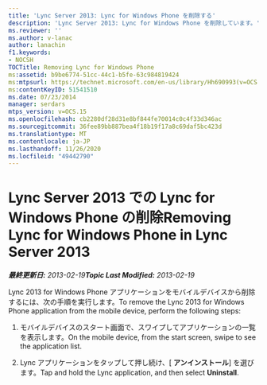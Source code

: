 ```yaml
---
title: 'Lync Server 2013: Lync for Windows Phone を削除する'
description: 'Lync Server 2013: Lync for Windows Phone を削除しています。'
ms.reviewer: ''
ms.author: v-lanac
author: lanachin
f1.keywords:
- NOCSH
TOCTitle: Removing Lync for Windows Phone
ms:assetid: b9be6774-51cc-44c1-b5fe-63c984819424
ms:mtpsurl: https://technet.microsoft.com/en-us/library/Hh690993(v=OCS.15)
ms:contentKeyID: 51541510
ms.date: 07/23/2014
manager: serdars
mtps_version: v=OCS.15
ms.openlocfilehash: cb2280df28d31e8bf844fe70014c0c4f33d346ac
ms.sourcegitcommit: 36fee89bb887bea4f18b19f17a8c69daf5bc423d
ms.translationtype: MT
ms.contentlocale: ja-JP
ms.lasthandoff: 11/26/2020
ms.locfileid: "49442790"
---
```

# <a name="removing-lync-for-windows-phone-in-lync-server-2013"></a><span data-ttu-id="ee6d3-103">Lync Server 2013 での Lync for Windows Phone の削除</span><span class="sxs-lookup"><span data-stu-id="ee6d3-103">Removing Lync for Windows Phone in Lync Server 2013</span></span>

<div data-xmlns="http://www.w3.org/1999/xhtml">

<div class="topic" data-xmlns="http://www.w3.org/1999/xhtml" data-msxsl="urn:schemas-microsoft-com:xslt" data-cs="https://msdn.microsoft.com/">

<div data-asp="https://msdn2.microsoft.com/asp">



</div>

<div id="mainSection">

<div id="mainBody"><span data-ttu-id="ee6d3-104">

<span> </span></span><span class="sxs-lookup"><span data-stu-id="ee6d3-104">

<span> </span></span></span>

<span data-ttu-id="ee6d3-105">_**最終更新日:** 2013-02-19_</span><span class="sxs-lookup"><span data-stu-id="ee6d3-105">_**Topic Last Modified:** 2013-02-19_</span></span>

<span data-ttu-id="ee6d3-106">Lync 2013 for Windows Phone アプリケーションをモバイルデバイスから削除するには、次の手順を実行します。</span><span class="sxs-lookup"><span data-stu-id="ee6d3-106">To remove the Lync 2013 for Windows Phone application from the mobile device, perform the following steps:</span></span>

1.  <span data-ttu-id="ee6d3-107">モバイルデバイスのスタート画面で、スワイプしてアプリケーションの一覧を表示します。</span><span class="sxs-lookup"><span data-stu-id="ee6d3-107">On the mobile device, from the start screen, swipe to see the application list.</span></span>

2.  <span data-ttu-id="ee6d3-108">Lync アプリケーションをタップして押し続け、[ **アンインストール**] を選びます。</span><span class="sxs-lookup"><span data-stu-id="ee6d3-108">Tap and hold the Lync application, and then select **Uninstall**.</span></span>

<span data-ttu-id="ee6d3-109"></div>

<span> </span>

</div>

</div>

</span><span class="sxs-lookup"><span data-stu-id="ee6d3-109"></div>

<span> </span>

</div>

</div>

</span></span></div>

